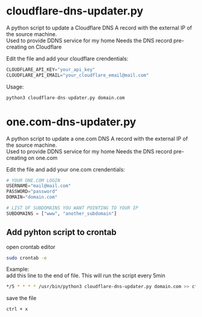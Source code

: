 
# cloudflare-dns-updater.py
A python script to update a Cloudflare DNS A record with the external IP of the source machine.  
Used to provide DDNS service for my home
Needs the DNS record pre-creating on Cloudflare

Edit the file and add your cloudflare crendentials:
```python
CLOUDFLARE_API_KEY="your_api_key"
CLOUDFLARE_API_EMAIL="your_cloudflare_email@mail.com"
```
Usage:
```python
python3 cloudflare-dns-updater.py domain.com
```

# one.com-dns-updater.py
A python script to update a one.com DNS A record with the external IP of the source machine.  
Used to provide DDNS service for my home
Needs the DNS record pre-creating on one.com

Edit the file and add your one.com crendentials:
```python
# YOUR ONE.COM LOGIN
USERNAME="mail@mail.com"
PASSWORD="password"
DOMAIN="domain.com"

# LIST OF SUBDOMAINS YOU WANT POINTING TO YOUR IP
SUBDOMAINS = ["www", "another_subdomain"]
```


## Add pyhton script to crontab

open crontab editor
```bash 
sudo crontab -e
```

Example:  
add this line to the end of file.
This will run the script every 5min

```bash
*/5 * * * * /usr/bin/python3 cloudflare-dns-updater.py domain.com >> cf.log
```

save the file
```
ctrl + x 
```